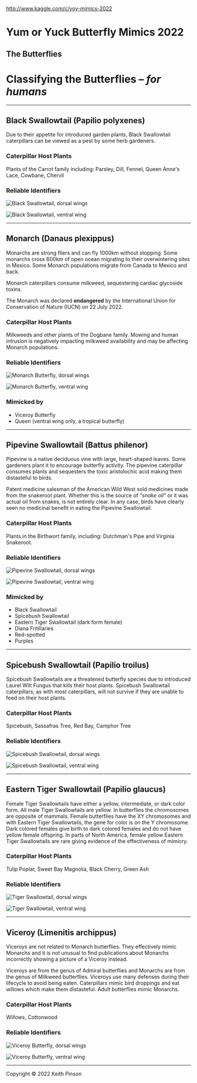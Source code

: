 http://www.kaggle.com/c/yoy-mimics-2022

# Yum or Yuck Butterfly Mimics 2022

## The Butterflies

# Classifying the Butterflies – *for humans*

---

## Black Swallowtail (Papilio polyxenes)

Due to their appetite for introduced garden plants, Black Swallowtail caterpillars can be  viewed as a pest by some herb gardeners.  

### Caterpillar Host Plants 

Plants of the Carrot family including: Parsley, Dill, Fennel, Queen Anne's Lace, Cowbane,  Chervil 

### Reliable Identifiers

![Black Swallowtail, dorsal wings](https://github.com/KeithPinson/butterfly_mimics_2022_dataset/raw/main/DocResources/id_iw490c6ee2.png "Black Swallowtail, dorsal wings") 

![Black Swallowtail, ventral wing](https://github.com/KeithPinson/butterfly_mimics_2022_dataset/raw/main/DocResources/id_uzcecc859b.png "Black Swallowtail, ventral wing") 

---

## Monarch (Danaus plexippus) 

Monarchs are strong fliers and can fly 1000km without stopping. Some monarchs cross  600km of open ocean migrating to their overwintering sites in Mexico. Some Monarch  populations migrate from Canada to Mexico and back. 

Monarch caterpillars consume milkweed, sequestering cardiac glycoside toxins.

The Monarch was declared **endangered** by the International Union for Conservation of Nature (IUCN) on 22 July 2022.

### Caterpillar Host Plants 

Milkweeds and other plants of the Dogbane family. Mowing and human intrusion is negatively impacting milkweed availability and may be affecting Monarch populations. 

### Reliable Identifiers

![Monarch Butterfly, dorsal wings](https://github.com/KeithPinson/butterfly_mimics_2022_dataset/raw/main/DocResources/id_so3cfd4e4f.png "Monarch Butterfly, dorsal wings") 

![Monarch Butterfly, ventral wing](https://github.com/KeithPinson/butterfly_mimics_2022_dataset/raw/main/DocResources/id_pjdec544a6.png "Monarch Butterfly, ventral wing") 

### Mimicked by

- Viceroy Butterfly
- Queen (ventral wing only, a  tropical butterfly)

---

## Pipevine Swallowtail (Battus philenor) 

Pipevine is a native deciduous vine with large, heart-shaped leaves. Some gardeners plant it to encourage butterfly activity. The pipevine caterpillar consumes plants and sequesters the toxic aristolochic acid making them distasteful to birds. 

Patent medicine salesman of the American Wild West sold medicines made from the snakeroot plant. Whether this is the source of *"snake oil"* or it was actual oil from snakes, is not entirely clear. In any case, birds have clearly seen no medicinal benefit in eating the Pipevine Swallowtail. 

### Caterpillar Host Plants 

Plants in the Birthwort family, including: Dutchman's Pipe and Virginia Snakeroot.  

### Reliable Identifiers

![Pipevine Swallowtail, dorsal wings](https://github.com/KeithPinson/butterfly_mimics_2022_dataset/raw/main/DocResources/id_rica670997.png "Pipevine Swallowtail, dorsal wings") 

![Pipevine Swallowtail, ventral wing](https://github.com/KeithPinson/butterfly_mimics_2022_dataset/raw/main/DocResources/id_qr829865fc.png "Pipevine Swallowtail, ventral wing") 

### Mimicked by

 - Black Swallowtail
 - Spicebush Swallowtail
 - Eastern Tiger Swallowtail (dark form female)
 - Diana Fritillaries
 - Red-spotted 
 - Purples

---

## Spicebush Swallowtail (Papilio troilus) 

Spicebush Swallowtails are a threatened butterfly species due to introduced Laurel Wilt Fungus that kills their host plants. Spicebush Swallowtail caterpillars, as with most caterpillars, will not survive if they are unable to feed on their host plants. 

### Caterpillar Host Plants 

Spicebush, Sassafras Tree, Red Bay, Camphor Tree 

### Reliable Identifiers

![Spicebush Swallowtail, dorsal wings](https://github.com/KeithPinson/butterfly_mimics_2022_dataset/raw/main/DocResources/id_yk92ac97c1.png "Spicebush Swallowtail, dorsal wings") 

![Spicebush Swallowtail, ventral wing](https://github.com/KeithPinson/butterfly_mimics_2022_dataset/raw/main/DocResources/id_krf0d9e23a.png "Spicebush Swallowtail, ventral wing") 

---

## Eastern Tiger Swallowtail (Papilio glaucus)

Female Tiger Swallowtails have either a yellow, intermediate, or dark color form. All male 
Tiger Swallowtails are yellow. In butterflies the chromosomes are opposite of mammals. 
Female butterflies have the XY chromosomes and with Eastern Tiger Swallowtails, the gene 
for color is on the Y chromosome. Dark colored females give birth to dark colored females 
and do not have yellow female offspring. In parts of North America, female yellow Eastern 
Tiger Swallowtails are rare giving evidence of the effectiveness of mimicry.

### Caterpillar Host Plants 

Tulip Poplar, Sweet Bay Magnolia, Black Cherry, Green Ash

### Reliable Identifiers

![Tiger Swallowtail, dorsal wings](https://github.com/KeithPinson/butterfly_mimics_2022_dataset/raw/main/DocResources/id_hta7722d7a.png "Tiger Swallowtail, dorsal wings") 

![Tiger Swallowtail, ventral wing](https://github.com/KeithPinson/butterfly_mimics_2022_dataset/raw/main/DocResources/id_hoaf2d165e.png "Tiger Swallowtail, ventral wing") 

---

## Viceroy (Limenitis archippus)

Viceroys are not related to Monarch butterflies. They effectively mimic Monarchs and it is 
not unusual to find publications about Monarchs incorrectly showing a picture of a Viceroy 
instead. 

Viceroys are from the genus of Admiral butterflies and Monarchs are from the 
genus of Milkweed butterflies. Viceroys use many defenses during their lifecycle to avoid 
being eaten. Caterpillars mimic bird droppings and eat willows which make them 
distasteful. Adult butterflies mimic Monarchs. 

### Caterpillar Host Plants 

Willows, Cottonwood

### Reliable Identifiers

![Viceroy Butterfly, dorsal wings](https://github.com/KeithPinson/butterfly_mimics_2022_dataset/raw/main/DocResources/id_gj4a62acdc.png "Viceroy Butterfly, dorsal wings") 

![Viceroy Butterfly, ventral wing](https://github.com/KeithPinson/butterfly_mimics_2022_dataset/raw/main/DocResources/id_hp9724b947.png "Viceroy Butterfly, ventral wing") 

---

Copyright © 2022 Keith Pinson
